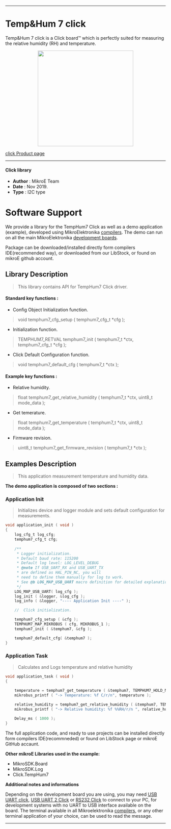 
---
# Temp&Hum 7 click

Temp&Hum 7 click is a Click board™ which is perfectly suited for measuring the relative humidity (RH) and temperature. 

<p align="center">
  <img src="https://download.mikroe.com/images/click_for_ide/temphum7_click.png" height=300px>
</p>

[click Product page](https://www.mikroe.com/temp-hum-7-click)

---


#### Click library 

- **Author**        : MikroE Team
- **Date**          : Nov 2019.
- **Type**          : I2C type


# Software Support

We provide a library for the TempHum7 Click 
as well as a demo application (example), developed using MikroElektronika 
[compilers](https://shop.mikroe.com/compilers). 
The demo can run on all the main MikroElektronika [development boards](https://shop.mikroe.com/development-boards).

Package can be downloaded/installed directly form compilers IDE(recommended way), or downloaded from our LibStock, or found on mikroE github account. 

## Library Description

> This library contains API for TempHum7 Click driver.

#### Standard key functions :

- Config Object Initialization function.
> void temphum7_cfg_setup ( temphum7_cfg_t *cfg ); 
 
- Initialization function.
> TEMPHUM7_RETVAL temphum7_init ( temphum7_t *ctx, temphum7_cfg_t *cfg );

- Click Default Configuration function.
> void temphum7_default_cfg ( temphum7_t *ctx );


#### Example key functions :

- Relative humidity.
> float temphum7_get_relative_humidity ( temphum7_t *ctx, uint8_t mode_data );
 
- Get temerature.
> float temphum7_get_temperature ( temphum7_t *ctx, uint8_t mode_data );

- Firmware revision.
> uint8_t temphum7_get_firmware_revision ( temphum7_t *ctx );

## Examples Description

> This application measurement temperature and humidity data.

**The demo application is composed of two sections :**

### Application Init 

> Initializes device and logger module and sets default configuration for measurements.

```c
void application_init ( void )
{
    log_cfg_t log_cfg;
    temphum7_cfg_t cfg;
    
    /** 
     * Logger initialization.
     * Default baud rate: 115200
     * Default log level: LOG_LEVEL_DEBUG
     * @note If USB_UART_RX and USB_UART_TX 
     * are defined as HAL_PIN_NC, you will 
     * need to define them manually for log to work. 
     * See @b LOG_MAP_USB_UART macro definition for detailed explanation.
     */
    LOG_MAP_USB_UART( log_cfg );
    log_init ( &logger, &log_cfg );
    log_info ( &logger, "---- Application Init ----" );

    //  Click initialization.

    temphum7_cfg_setup ( &cfg );
    TEMPHUM7_MAP_MIKROBUS ( cfg, MIKROBUS_1 );
    temphum7_init ( &temphum7, &cfg );

    temphum7_default_cfg( &temphum7 );
} 
```

### Application Task

> Calculates and Logs temperature and relative humidity

```c
void application_task ( void )
{
    
    temperature = temphum7_get_temperature ( &temphum7, TEMPHUM7_HOLD_MASTER_MODE );
    mikrobus_printf ( "-> Temperature: %f C/r/n", temperature );

    relative_humidity = temphum7_get_relative_humidity ( &temphum7, TEMPHUM7_HOLD_MASTER_MODE );
    mikrobus_printf ( "-> Relative humidity: %f %%RH/r/n ", relative_humidity );

    Delay_ms ( 1000 );
}
```

The full application code, and ready to use projects can be  installed directly form compilers IDE(recommneded) or found on LibStock page or mikroE GitHub accaunt.

**Other mikroE Libraries used in the example:** 

- MikroSDK.Board
- MikroSDK.Log
- Click.TempHum7

**Additional notes and informations**

Depending on the development board you are using, you may need 
[USB UART click](https://shop.mikroe.com/usb-uart-click), 
[USB UART 2 Click](https://shop.mikroe.com/usb-uart-2-click) or 
[RS232 Click](https://shop.mikroe.com/rs232-click) to connect to your PC, for 
development systems with no UART to USB interface available on the board. The 
terminal available in all Mikroelektronika 
[compilers](https://shop.mikroe.com/compilers), or any other terminal application 
of your choice, can be used to read the message.



---
